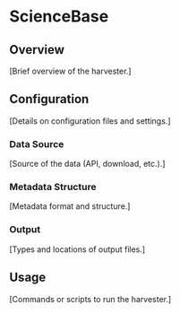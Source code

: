 # ScienceBase

## Overview

[Brief overview of the harvester.]

## Configuration

[Details on configuration files and settings.]

### Data Source

[Source of the data (API, download, etc.).]

### Metadata Structure

[Metadata format and structure.]

### Output

[Types and locations of output files.]

## Usage

[Commands or scripts to run the harvester.]
